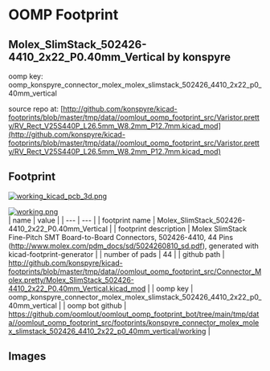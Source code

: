 # OOMP Footprint  
## Molex_SlimStack_502426-4410_2x22_P0.40mm_Vertical  by konspyre  
  
oomp key: oomp_konspyre_connector_molex_molex_slimstack_502426_4410_2x22_p0_40mm_vertical  
  
source repo at: [http://github.com/konspyre/kicad-footprints/blob/master/tmp/data//oomlout_oomp_footprint_src/Varistor.pretty/RV_Rect_V25S440P_L26.5mm_W8.2mm_P12.7mm.kicad_mod](http://github.com/konspyre/kicad-footprints/blob/master/tmp/data//oomlout_oomp_footprint_src/Varistor.pretty/RV_Rect_V25S440P_L26.5mm_W8.2mm_P12.7mm.kicad_mod)  
## Footprint  
  
[![working_kicad_pcb_3d.png](working_kicad_pcb_3d_600.png)](working_kicad_pcb_3d.png)  
  
[![working.png](working_600.png)](working.png)  
| name | value | 
| --- | --- | 
| footprint name | Molex_SlimStack_502426-4410_2x22_P0.40mm_Vertical | 
| footprint description | Molex SlimStack Fine-Pitch SMT Board-to-Board Connectors, 502426-4410, 44 Pins (http://www.molex.com/pdm_docs/sd/5024260810_sd.pdf), generated with kicad-footprint-generator | 
| number of pads | 44 | 
| github path | http://github.com/konspyre/kicad-footprints/blob/master/tmp/data//oomlout_oomp_footprint_src/Connector_Molex.pretty/Molex_SlimStack_502426-4410_2x22_P0.40mm_Vertical.kicad_mod | 
| oomp key | oomp_konspyre_connector_molex_molex_slimstack_502426_4410_2x22_p0_40mm_vertical | 
| oomp bot github | https://github.com/oomlout/oomlout_oomp_footprint_bot/tree/main/tmp/data//oomlout_oomp_footprint_src/footprints/konspyre_connector_molex_molex_slimstack_502426_4410_2x22_p0_40mm_vertical/working | 
## Images  
